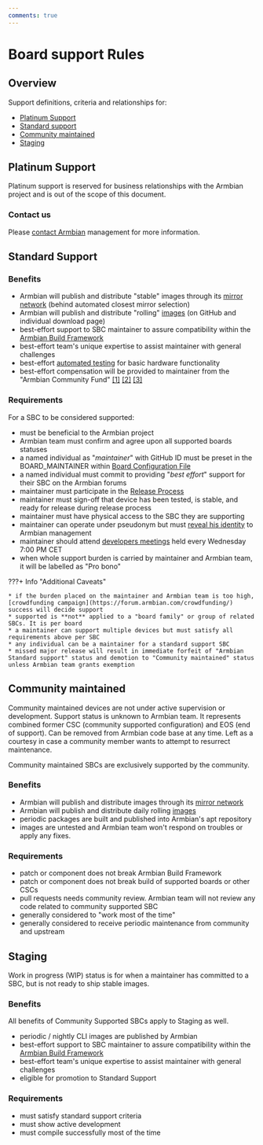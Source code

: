 ```yaml
---
comments: true
---
```

# Board support Rules

## Overview

Support definitions, criteria and relationships for:

- [Platinum Support](#platinum-support)
- [Standard support](#standard-support)
- [Community maintained](#community-maintained)
- [Staging](#)

## Platinum Support

Platinum support is reserved for business relationships with the Armbian project and is out of the scope of this document. 

### Contact us

Please [contact Armbian](https://www.armbian.com/contact/) management for more information.

## Standard Support

### Benefits

* Armbian will publish and distribute "stable" images through its [mirror network](https://docs.armbian.com/Mirrors/) (behind automated closest mirror selection)
* Armbian will publish and distribute "rolling" [images](https://github.com/armbian/os/releases/latest) (on GitHub and individual download page)
* best-effort support to SBC maintainer to assure compatibility within the [Armbian Build Framework](https://github.com/armbian/build)
* best-effort team's unique expertise to assist maintainer with general challenges
* best-effort [automated testing](https://github.com/armbian/os#latest-smoke-tests-results) for basic hardware functionality
* best-effort compensation will be provided to maintainer from the "Armbian Community Fund" [[1]](https://github.com/sponsors/armbian) [[2]](https://liberapay.com/armbian) [[3]](https://forum.armbian.com/crowdfunding/)

### Requirements

For a SBC to be considered supported:

* must be beneficial to the Armbian project
* Armbian team must confirm and agree upon all supported boards statuses
* a named individual as "*maintainer*" with GitHub ID must be preset in the BOARD_MAINTAINER within [Board Configuration File](https://github.com/armbian/build/tree/main/config/boards)
* a named individual must commit to providing "*best effort*" support for their SBC on the Armbian forums
* maintainer must participate in the [Release Process](https://docs.armbian.com/Process_Release-Model/#release-coordinating)
* maintainer must sign-off that device has been tested, is stable, and ready for release during release process
* maintainer must have physical access to the SBC they are supporting
* maintainer can operate under pseudonym but must [reveal his identity](https://www.armbian.com/update-data/) to Armbian management
* maintainer should attend [developers meetings](https://forum.armbian.com/events/) held every Wednesday 7:00 PM CET
* when whole support burden is carried by maintainer and Armbian team, it will be labelled as "Pro bono"

???+ Info "Additional Caveats"

    * if the burden placed on the maintainer and Armbian team is too high, [crowdfunding campaign](https://forum.armbian.com/crowdfunding/) success will decide support
    * supported is **not** applied to a "board family" or group of related SBCs. It is per board
    * a maintainer can support multiple devices but must satisfy all requirements above per SBC
    * any individual can be a maintainer for a standard support SBC
    * missed major release will result in immediate forfeit of "Armbian Standard support" status and demotion to "Community maintained" status unless Armbian team grants exemption

## Community maintained

Community maintained devices are not under active supervision or development. Support status is unknown to Armbian team. It represents combined former CSC (community supported configuration) and EOS (end of support). Can be removed from Armbian code base at any time. Left as a courtesy in case a community member wants to attempt to resurrect maintenance.

Community maintained SBCs are exclusively supported by the community.

### Benefits

* Armbian will publish and distribute images through its [mirror network](https://github.com/armbian/mirror)
* Armbian will publish and distribute daily rolling [images](https://github.com/armbian/os/releases/latest) 
* periodic packages are built and published into Armbian's apt repository
* images are untested and Armbian team won't respond on troubles or apply any fixes.

### Requirements

* patch or component does not break Armbian Build Framework
* patch or component does not break build of supported boards or other CSCs
* pull requests needs community review. Armbian team will not review any code related to community supported SBC
* generally considered to "work most of the time"
* generally considered to receive periodic maintenance from community and upstream

## Staging

Work in progress (WIP) status is for when a maintainer has committed to a SBC, but is not ready to ship stable images.

### Benefits

All benefits of Community Supported SBCs apply to Staging as well.

* periodic / nightly CLI images are published by Armbian
* best-effort support to SBC maintainer to assure compatibility within the [Armbian Build Framework](https://github.com/armbian/build)
* best-effort team's unique expertise to assist maintainer with general challenges
* eligible for promotion to Standard Support

### Requirements

* must satisfy standard support criteria
* must show active development
* must compile successfully most of the time
